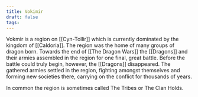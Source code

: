 ```yaml
---
title: Vokimir
draft: false
tags:
---
```

 
Vokmir is a region on [[Cyn-Tollir]] which is currently dominated by the kingdom of [[Caldoria]]. The region was the home of many groups of dragon born. Towards the end of [[The Dragon Wars]] the [[Dragons]] and their armies assembled in the region for one final, great battle. Before the battle could truly begin, however, the [[Dragons]] disappeared. The gathered armies settled in the region, fighting amongst themselves and forming new societies there, carrying on the conflict for thousands of years. 

In common the region is sometimes called The Tribes or The Clan Holds. 